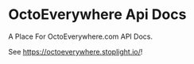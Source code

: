 # OctoEverywhere Api Docs

A Place For OctoEverywhere.com API Docs. 

See https://octoeverywhere.stoplight.io/!
